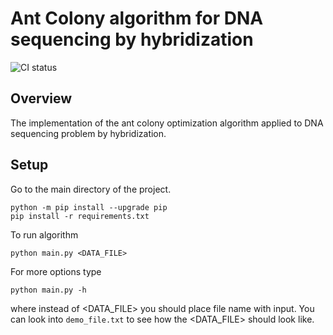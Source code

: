 # Ant Colony algorithm for DNA sequencing by hybridization

![CI status](https://github.com/dziulek/DNASequencing/actions/workflows/build.yml/badge.svg)

## Overview

The implementation of the ant colony optimization algorithm applied to DNA sequencing problem by hybridization. 

## Setup
Go to the main directory of the project.
```
python -m pip install --upgrade pip
pip install -r requirements.txt
```
To run algorithm
```
python main.py <DATA_FILE>
```
For more options type
```
python main.py -h
```
where instead of <DATA_FILE> you should place file name with input. You can look into `demo_file.txt` to see how the <DATA_FILE> should look like.
